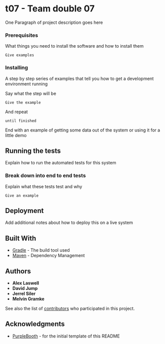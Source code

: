 # t07 - Team double 07

One Paragraph of project description goes here

### Prerequisites

What things you need to install the software and how to install them

```
Give examples
```

### Installing

A step by step series of examples that tell you how to get a development environment running

Say what the step will be

```
Give the example
```

And repeat

```
until finished
```

End with an example of getting some data out of the system or using it for a little demo

## Running the tests

Explain how to run the automated tests for this system

### Break down into end to end tests

Explain what these tests test and why

```
Give an example
```

## Deployment

Add additional notes about how to deploy this on a live system

## Built With

* [Gradle](https://gradle.org/install/) - The build tool used
* [Maven](https://maven.apache.org/) - Dependency Management

## Authors

* **Alex Laswell**
* **David Jump**
* **Jerrel Siler**
* **Melvin Gramke**

See also the list of [contributors](https://github.com/csu18fa314/t07/graphs/contributors) who participated in this project.

## Acknowledgments

* [PurpleBooth](https://gist.github.com/PurpleBooth) - for the initial template of this README


